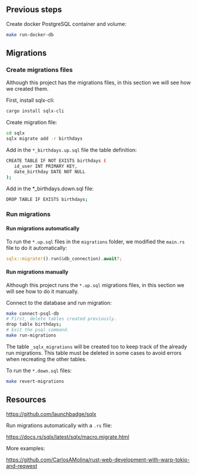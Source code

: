 ## Previous steps

Create docker PostgreSQL container and volume:

```bash
make run-docker-db
```

## Migrations

### Create migrations files

Although this project has the migrations files, in this section we will see how we created them.

First, install sqlx-cli:

```bash
cargo install sqlx-cli
```

Create migration file:

```bash
cd sqlx
sqlx migrate add -r birthdays
```

Add in the `*_birthdays.up.sql` file the table definition:

```bash
CREATE TABLE IF NOT EXISTS birthdays (
   id_user INT PRIMARY KEY,
   date_birthday DATE NOT NULL
);
```

Add in the *_birthdays.down.sql file:

```bash
DROP TABLE IF EXISTS birthdays;
```

### Run migrations

#### Run migrations automatically

To run the `*.up.sql` files in the `migrations` folder, we modified the `main.rs` file to do it automatically:

```rust
sqlx::migrate!().run(&db_connection).await?;
```

#### Run migrations manually

Although this project runs the `*.up.sql` migrations files, in this section we will see how to do it manually.

Connect to the database and run migration:

```bash
make connect-psql-db
# First, delete tables created previously.
drop table birthdays;
# Exit the psql command.
make run-migrations
```

The table `_sqlx_migrations` will be created too to keep track of the already run migrations. This table must be deleted in some cases to avoid errors when recreating the other tables.

To run the `*.down.sql` files:

```bash
make revert-migrations
```

## Resources

<https://github.com/launchbadge/sqlx>

Run migrations automatically with a `.rs` file:

<https://docs.rs/sqlx/latest/sqlx/macro.migrate.html>

More examples:

<https://github.com/CarlosAMolina/rust-web-development-with-warp-tokio-and-reqwest>

